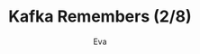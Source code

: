---
media: "images/rounds/round_3/kafka_remembers_2.png"
media_type: image
title: Kafka Remembers (2/8)
author: Eva
desc: Kafka Hynes recognises Fiore Silvestri from the previous shift, remembering her actions.
---